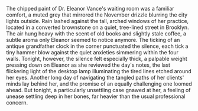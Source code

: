 The chipped paint of Dr. Eleanor Vance's waiting room was a familiar comfort, a muted grey that mirrored the November drizzle blurring the city lights outside.  Rain lashed against the tall, arched windows of her practice, located in a converted brownstone on a quiet, tree-lined street in Brooklyn.  The air hung heavy with the scent of old books and slightly stale coffee, a subtle aroma only Eleanor seemed to notice anymore.  The ticking of an antique grandfather clock in the corner punctuated the silence, each tick a tiny hammer blow against the quiet anxieties simmering within the four walls. Tonight, however, the silence felt especially thick, a palpable weight pressing down on Eleanor as she reviewed the day's notes, the last flickering light of the desktop lamp illuminating the tired lines etched around her eyes.  Another long day of navigating the tangled paths of her clients' minds lay behind her, and the promise of an equally challenging one loomed ahead.  But tonight, a particularly unsettling case gnawed at her, a feeling of unease settling deep in her bones, far heavier than the usual professional concern.
